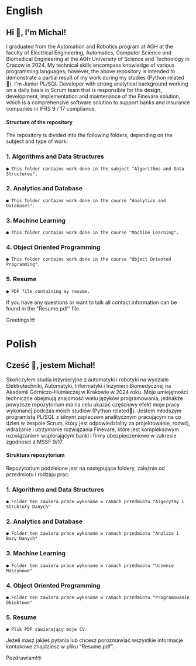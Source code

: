 # English
## Hi 👋, I'm Michal!

I graduated from the Automation and Robotics program at AGH at the faculty of Electrical Engineering, Automatics, Computer Science and Biomedical Engineering at the AGH University of Science and Technology in Cracow in 2024. My technical skills encompass knowledge of various programming languages; however, the above repository is intended to demonstrate a partial result of my work during my studies (Python related🐍). I'm Junior PL/SQL Developer with strong analytical background working on a daily basis in Scrum team that is responsible for the design, development, implementation and maintenance of the Finevare solution, which is a comprehensive software solution to support banks and insurance companies in IFRS 9 / 17 compliance.

#### Structure of the repository
The repository is divided into the following folders, depending on the subject and type of work:
### 1. Algorithms and Data Structures
    ● This folder contains work done in the subject "Algorithms and Data Structures". 
### 2. Analytics and Database
    ● This folder contains work done in the course "Analytics and Databases".
### 3. Machine Learning
    ● This folder contains work done in the course "Machine Learning".
### 4. Object Oriented Programming
    ● This folder contains work done in the course "Object Oriented Programming".
### 5. Resume
    ● PDF file containing my resume.

If you have any questions or want to talk all contact information can be found in the "Resume.pdf" file.

Greetings!🤓

# Polish
## Cześć 👋, jestem Michał!

Skończyłem studia inżynieryjne z automatyki i robotyki na wydziale Elektrotechniki, Automatyki, Informatyki i Inżynierii Biomedycznej na Akademii Górniczo-Hutnieczej w Krakowie w 2024 roku. Moje umiejętności techniczne obejmują znajomość wielu języków programowania, jednakże powyższe repozytorium ma na celu ukazać częściowy efekt moje pracy wykonanej podczas moich studiów (Python related🐍). Jestem młodszym programistą PL/SQL z silnym zapleczem analitycznym pracującym na co dzień w zespole Scrum, który jest odpowiedzialny za projektowanie, rozwój, wdrażanie i utrzymanie rozwiązania Finevare, które jest kompleksowym rozwiązaniem wspierającym banki i firmy ubezpieczeniowe w zakresie zgodności z MSSF 9/17.

#### Struktura repozytorium
Repozytorium podzielone jest na następujące foldery, zależnie od przedmiotu i rodzaju prac:
### 1. Algorithms and Data Structures
    ● Folder ten zawiera prace wykonane w ramach przedmiotu "Algorytmy i Struktury Danych" 
### 2. Analytics and Database
    ● Folder ten zawiera prace wykonane w ramach przedmiotu "Analiza i Bazy Danych"
### 3. Machine Learning
    ● Folder ten zawiera prace wykonane w ramach przedmiotu "Uczenie Maszynowe"
### 4. Object Oriented Programming
    ● Folder ten zawiera prace wykonane w ramach przedmiotu "Programowanie Obiektowe"
### 5. Resume
    ● Plik PDF zawierający moje CV.

Jeżeli masz jakieś pytania lub chcesz porozmawiać wszystkie informacje kontakowe znajdziesz w pliku "Resume.pdf".

Pozdrawiam!🤓

